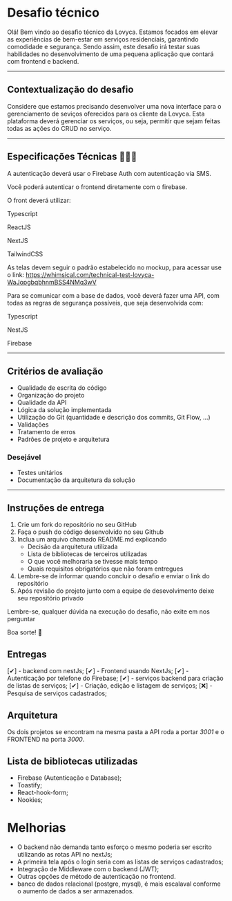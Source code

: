 # Desafio técnico

Olá! Bem vindo ao desafio técnico da Lovyca. Estamos focados em elevar as experiências de bem-estar em serviços residenciais, garantindo comodidade e segurança.
Sendo assim, este desafio irá testar suas habilidades no desenvolvimento de uma pequena aplicação que contará com frontend e backend.

---

## Contextualização do desafio

Considere que estamos precisando desenvolver uma nova interface para o gerenciamento de seviços oferecidos para os cliente da Lovyca. Esta plataforma deverá gerenciar os serviços, ou seja, permitir que sejam feitas todas as ações do CRUD no serviço.

---

## Especificações Técnicas 🧑🏽‍💻

A autenticação deverá usar o Firebase Auth com autenticação via SMS.

Você poderá autenticar o frontend diretamente com o firebase.

O front deverá utilizar:

Typescript

ReactJS

NextJS

TailwindCSS

As telas devem seguir o padrão estabelecido no mockup, para acessar use o link: https://whimsical.com/technical-test-lovyca-WaJopgbqbhnmBSS4NMq3wV

Para se comunicar com a base de dados, você deverá fazer uma API, com todas as regras de segurança possíveis, que seja desenvolvida com:

Typescript

NestJS

Firebase

---

## Critérios de avaliação

- Qualidade de escrita do código
- Organização do projeto
- Qualidade da API
- Lógica da solução implementada
- Utilização do Git (quantidade e descrição dos commits, Git Flow, ...)
- Validações
- Tratamento de erros
- Padrões de projeto e arquitetura

### Desejável

- Testes unitários
- Documentação da arquitetura da solução

---

## Instruções de entrega

1. Crie um fork do repositório no seu GitHub
2. Faça o push do código desenvolvido no seu Github
3. Inclua um arquivo chamado README.md explicando
   - Decisão da arquitetura utilizada
   - Lista de bibliotecas de terceiros utilizadas
   - O que você melhoraria se tivesse mais tempo
   - Quais requisitos obrigatórios que não foram entregues
4. Lembre-se de informar quando concluir o desafio e enviar o link do repositório
5. Após revisão do projeto junto com a equipe de desevolvimento deixe seu repositório privado

Lembre-se, qualquer dúvida na execução do desafio, não exite em nos perguntar

Boa sorte! 🚀

## Entregas

[✔] - backend com nestJs;
[✔] - Frontend usando NextJs;
[✔] - Autenticação por telefone do Firebase;
[✔] - serviços backend para criação de listas de serviços;
[✔] - Criação, edição e listagem de serviços;
[❌] - Pesquisa de serviços cadastrados;

## Arquitetura

Os dois projetos se encontram na mesma pasta a API roda a portar _3001_ e o FRONTEND na porta _3000_.

## Lista de bibliotecas utilizadas

- Firebase (Autenticação e Database);
- Toastify;
- React-hook-form;
- Nookies;

# Melhorias

- O backend não demanda tanto esforço o mesmo poderia ser escrito utilizando as rotas API no nextJs;
- A primeira tela após o login seria com as listas de serviços cadastrados;
- Integração de Middleware com o backend (JWT);
- Outras opções de método de autenticação no frontend.
- banco de dados relacional (postgre, mysql), é mais escalaval conforme o aumento de dados a ser armazenados.

